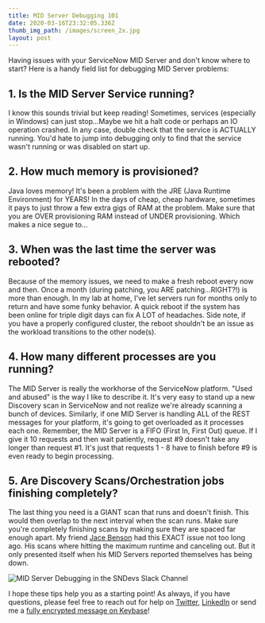 ```yaml
---
title: MID Server Debugging 101
date: 2020-03-16T23:32:05.336Z
thumb_img_path: /images/screen_2x.jpg
layout: post
---
```

Having issues with your ServiceNow MID Server and don't know where to start? Here is a handy field list for debugging MID Server problems:

## 1. Is the MID Server Service running?

I know this sounds trivial but keep reading! Sometimes, services (especially in Windows) can just stop...Maybe we hit a halt code or perhaps an IO operation crashed. In any case, double check that the service is ACTUALLY running. You'd hate to jump into debugging only to find that the service wasn't running or was disabled on start up.

## 2. How much memory is provisioned?

Java loves memory! It's been a problem with the JRE (Java Runtime Environment) for YEARS! In the days of cheap, cheap hardware, sometimes it pays to just throw a few extra gigs of RAM at the problem. Make sure that you are OVER provisioning RAM instead of UNDER provisioning. Which makes a nice segue to...

## 3. When was the last time the server was rebooted?

Because of the memory issues, we need to make a fresh reboot every now and then. Once a month (during patching, you ARE patching...RIGHT?!) is more than enough. In my lab at home, I've let servers run for months only to return and have some funky behavior. A quick reboot if the system has been online for triple digit days can fix A LOT of headaches. Side note, if you have a properly configured cluster, the reboot shouldn't be an issue as the workload transitions to the other node(s).

## 4. How many different processes are you running?

The MID Server is really the workhorse of the ServiceNow platform. "Used and abused" is the way I like to describe it. It's very easy to stand up a new Discovery scan in ServiceNow and not realize we're already scanning a bunch of devices. Similarly, if one MID Server is handling ALL of the REST messages for your platform, it's going to get overloaded as it processes each one. Remember, the MID Server is a FIFO (First In, First Out) queue. If I give it 10 requests and then wait patiently, request #9 doesn't take any longer than request #1. It's just that requests 1 - 8 have to finish before #9 is even ready to begin processing. 

## 5. Are Discovery Scans/Orchestration jobs finishing completely?

The last thing you need is a GIANT scan that runs and doesn't finish. This would then overlap to the next interval when the scan runs. Make sure you're completely finishing scans by making sure they are spaced far enough apart. My friend [Jace Benson](jace.pro) had this EXACT issue not too long ago. His scans where hitting the maximum runtime and canceling out. But it only presented itself when his MID Servers reported themselves has being down.

![](/images/mid-server-debugging-with-jace.png "MID Server Debugging in the SNDevs Slack Channel")

I hope these tips help you as a starting point! As always, if you have questions, please feel free to reach out for help on [Twitter](https://twitter.com/phxdev), [LinkedIn](https://www.linkedin.com/in/phxdev/) or send me a [fully encrypted message on Keybase](https://keybase.io/phxdev/chat)!